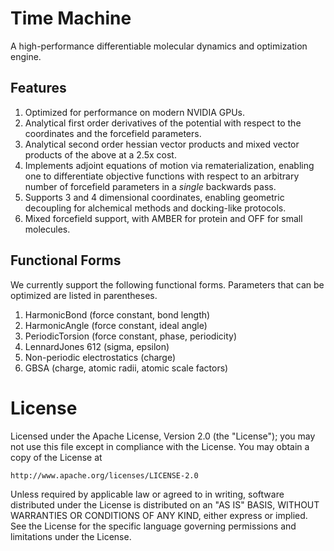 # Time Machine

A high-performance differentiable molecular dynamics and optimization engine.

## Features

1. Optimized for performance on modern NVIDIA GPUs.
2. Analytical first order derivatives of the potential with respect to the coordinates and the forcefield parameters.
3. Analytical second order hessian vector products and mixed vector products of the above at a 2.5x cost.
4. Implements adjoint equations of motion via rematerialization, enabling one to differentiate objective functions with respect to an arbitrary number of forcefield parameters in a *single* backwards pass.
5. Supports 3 and 4 dimensional coordinates, enabling geometric decoupling for alchemical methods and docking-like protocols.
6. Mixed forcefield support, with AMBER for protein and OFF for small molecules.

## Functional Forms

We currently support the following functional forms. Parameters that can be optimized are listed in parentheses.

1. HarmonicBond (force constant, bond length)
2. HarmonicAngle (force constant, ideal angle)
3. PeriodicTorsion (force constant, phase, periodicity)
4. LennardJones 612 (sigma, epsilon)
5. Non-periodic electrostatics (charge)
6. GBSA (charge, atomic radii, atomic scale factors)

# License

Licensed under the Apache License, Version 2.0 (the "License");
you may not use this file except in compliance with the License.
You may obtain a copy of the License at

    http://www.apache.org/licenses/LICENSE-2.0

Unless required by applicable law or agreed to in writing, software
distributed under the License is distributed on an "AS IS" BASIS,
WITHOUT WARRANTIES OR CONDITIONS OF ANY KIND, either express or implied.
See the License for the specific language governing permissions and
limitations under the License.
